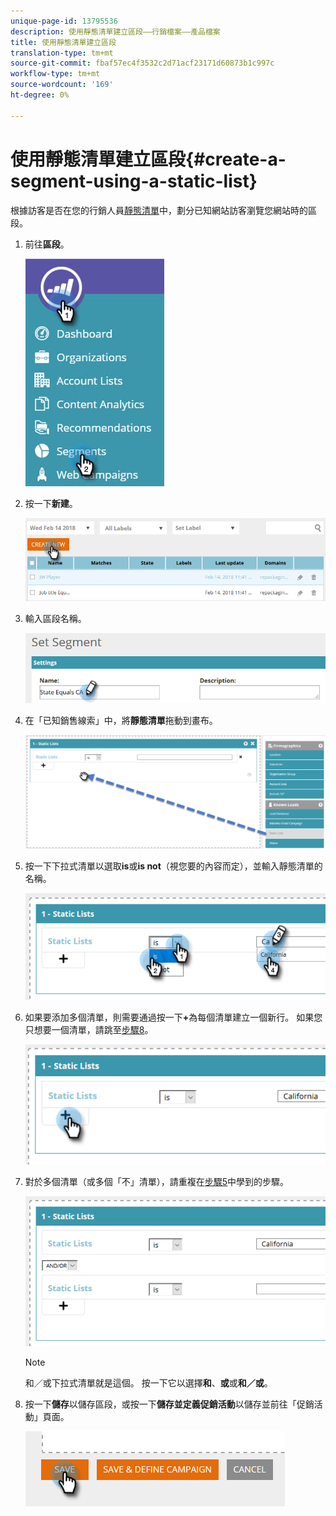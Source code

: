 ```yaml
---
unique-page-id: 13795536
description: 使用靜態清單建立區段——行銷檔案——產品檔案
title: 使用靜態清單建立區段
translation-type: tm+mt
source-git-commit: fbaf57ec4f3532c2d71acf23171d60873b1c997c
workflow-type: tm+mt
source-wordcount: '169'
ht-degree: 0%

---
```



# 使用靜態清單建立區段{#create-a-segment-using-a-static-list}

根據訪客是否在您的行銷人員[靜態清單](/help/marketo/product-docs/core-marketo-concepts/smart-lists-and-static-lists/static-lists/understanding-static-lists.md)中，劃分已知網站訪客瀏覽您網站時的區段。

1. 前往&#x200B;**區段**。

   ![](assets/1.jpg)

1. 按一下&#x200B;**新建**。

   ![](assets/two.png)

1. 輸入區段名稱。

   ![](assets/three.png)

1. 在「已知銷售線索」中，將&#x200B;**靜態清單**&#x200B;拖動到畫布。

   ![](assets/four-2.png)

1. 按一下下拉式清單以選取&#x200B;**is**&#x200B;或&#x200B;**is not**（視您要的內容而定），並輸入靜態清單的名稱。

   ![](assets/five-2.png)

1. 如果要添加多個清單，則需要通過按一下&#x200B;**+**&#x200B;為每個清單建立一個新行。 如果您只想要一個清單，請跳至[步驟8](#eight)。

   ![](assets/six-1.png)

1. 對於多個清單（或多個「不」清單），請重複在[步驟5](#five)中學到的步驟。

   ![](assets/seven-2.png)

   >[!NOTE]
   >
   >和／或下拉式清單就是這個。 按一下它以選擇&#x200B;**和**、**或**&#x200B;或&#x200B;**和／或**。

1. 按一下&#x200B;**儲存**&#x200B;以儲存區段，或按一下&#x200B;**儲存並定義促銷活動**&#x200B;以儲存並前往「促銷活動」頁面。

   ![](assets/eight-1.png)
